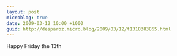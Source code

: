 ```yaml
---
layout: post
microblog: true
date: 2009-03-12 10:00 +1000
guid: http://desparoz.micro.blog/2009/03/12/t1318383855.html
---
```

Happy Friday the 13th
